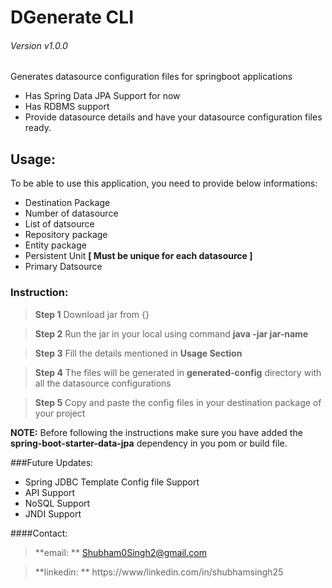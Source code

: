 # DGenerate CLI 
###### Version v1.0.0
Generates datasource configuration files for springboot applications

- Has Spring Data JPA Support for now
- Has RDBMS support
- Provide datasource details and have your datasource configuration files ready.

## Usage:

To be able to use this application, you need to provide below informations:

- Destination Package
- Number of datasource
- List of datsource
- Repository package
- Entity package
- Persistent Unit 	 **[ Must be unique for each datasource ]**
- Primary Datsource  

### Instruction:

> **Step 1** Download jar from {} 

> **Step 2** Run the jar in your local using command **java -jar jar-name**

> **Step 3** Fill the details mentioned in **Usage Section**

> **Step 4** The files will be generated in **generated-config** directory with all the datasource configurations

> **Step 5** Copy and paste the config files in your destination package of your project

**NOTE:** Before following the instructions make sure you have added the **spring-boot-starter-data-jpa** dependency in you pom or build file.

###Future Updates:

- Spring JDBC Template Config file Support
- API Support
- NoSQL Support
- JNDI Support


####Contact:

> **email: ** Shubham0Singh2@gmail.com

> **linkedin: ** https://www/linkedin.com/in/shubhamsingh25







